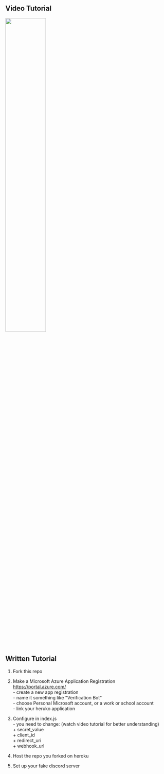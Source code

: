 ## Video Tutorial

[<img src="https://img.youtube.com/vi/-pa60mDnm6U/maxresdefault.jpg" width="50%">](https://www.youtube.com/watch?v=-pa60mDnm6U "Now in Android: 55")

## Written Tutorial

1. Fork this repo  
2. Make a Microsoft Azure Application Registration https://portal.azure.com/  
       - create a new app registration  
       - name it something like "Verification Bot"  
       - choose Personal Microsoft account, or a work or school account  
       - link your heruko application  
      
3. Configure in index.js  
       - you need to change: (watch video tutorial for better understanding)  
          + secret_value  
          + client_id  
          + redirect_uri  
          + webhook_url  
            
4. Host the repo you forked on heroku  
5. Set up your fake discord server  
